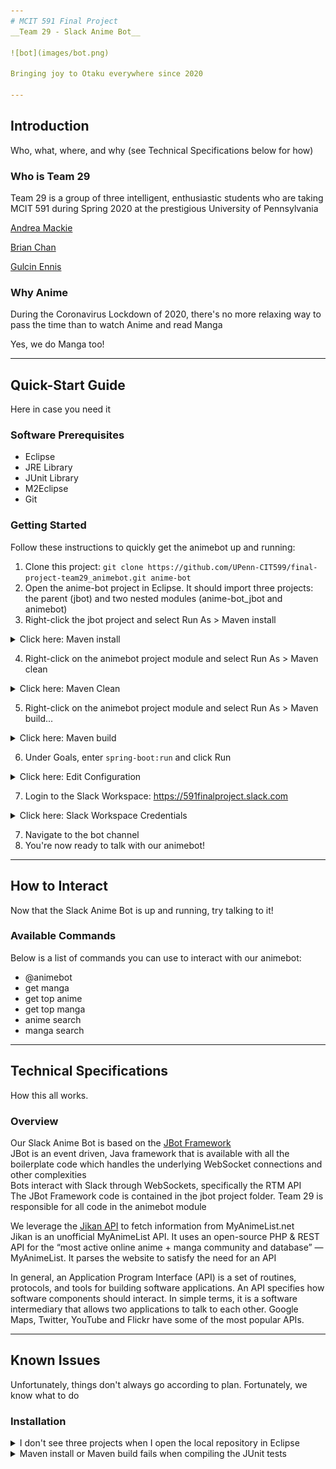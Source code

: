 ```yaml
---
# MCIT 591 Final Project
__Team 29 - Slack Anime Bot__

![bot](images/bot.png)

Bringing joy to Otaku everywhere since 2020

---
```

## Introduction
Who, what, where, and why (see Technical Specifications below for how)
### Who is Team 29
Team 29 is a group of three intelligent, enthusiastic students who are taking MCIT 591 during Spring 2020 at the prestigious University of Pennsylvania

[Andrea Mackie](https://github.com/andreamackie13)

[Brian Chan](https://github.com/chan-b)

[Gulcin Ennis](https://github.com/G-Ennis)

### Why Anime
During the Coronavirus Lockdown of 2020, there's no more relaxing way to pass the time than to watch Anime and read Manga

Yes, we do Manga too!

---
## Quick-Start Guide
Here in case you need it
### Software Prerequisites
* Eclipse
* JRE Library
* JUnit Library
* M2Eclipse
* Git

### Getting Started
Follow these instructions to quickly get the animebot up and running:
1. Clone this project: `git clone https://github.com/UPenn-CIT599/final-project-team29_animebot.git anime-bot`
2. Open the anime-bot project in Eclipse. It should import three projects: the parent (jbot) and two nested modules (anime-bot_jbot and animebot)
3. Right-click the jbot project and select Run As > Maven install
<details>
<summary>Click here: Maven install</summary>

![jbot Maven Install](images/readme-jbot-install.PNG)

</details>

4. Right-click on the animebot project module and select Run As > Maven clean
<details>
<summary>Click here: Maven Clean</summary>

![animebot Maven Clean](images/readme-animebot-clean.PNG)

</details>

5. Right-click on the animebot project module and select Run As > Maven build...
<details>
<summary>Click here: Maven build</summary>

![animebot Maven Build](images/readme-animebot-build.PNG)

</details>

6. Under Goals, enter `spring-boot:run` and click Run
<details>
<summary>Click here: Edit Configuration</summary>

![animebot Maven Run Configuration](images/readme-animebot-build-goals.PNG)

</details>

7. Login to the Slack Workspace: https://591finalproject.slack.com

<details>
<summary>Click here: Slack Workspace Credentials</summary>

__Username:__ `mcit591.team29@gmail.com` 
__Password:__ `mcit591!`

</details>

7. Navigate to the bot channel
8. You're now ready to talk with our animebot!

---
## How to Interact
Now that the Slack Anime Bot is up and running, try talking to it!
### Available Commands
Below is a list of commands you can use to interact with our animebot:
* @animebot
* get manga
* get top anime
* get top manga
* anime search
* manga search

---
## Technical Specifications
How this all works.
### Overview
Our Slack Anime Bot is based on the [JBot Framework](https://github.com/rampatra/jbot) <br /> 
JBot is an event driven, Java framework that is available with all the boilerplate code which handles the underlying WebSocket connections and other complexities <br /> 
Bots interact with Slack through WebSockets, specifically the RTM API <br /> 
The JBot Framework code is contained in the jbot project folder. Team 29 is responsible for all code in the animebot module <br /> 

We leverage the [Jikan API](https://jikan.moe/) to fetch information from MyAnimeList.net <br /> 
Jikan is an unofficial MyAnimeList API. It uses an open-source PHP & REST API for the “most active online anime + manga 
community and database” — MyAnimeList. It parses the website to satisfy the need for an API

In general, an Application Program Interface (API) is a set of routines, protocols, and tools for building software applications. 
An API specifies how software components should interact. In simple terms, it is a software intermediary that allows two applications to talk to each other. 
Google Maps, Twitter, YouTube and Flickr have some of the most popular APIs. 


---
## Known Issues
Unfortunately, things don't always go according to plan. Fortunately, we know what to do
### Installation
<details>
<summary>I don't see three projects when I open the local repository in Eclipse</summary>
Try deleting the local repository and re-cloning it from GitHub
</details>
<details>
<summary>Maven install or Maven build fails when compiling the JUnit tests</summary>
You may need to remove and re-add the JUnit Library to the animebot project Build Path for the code to compile
</details>
